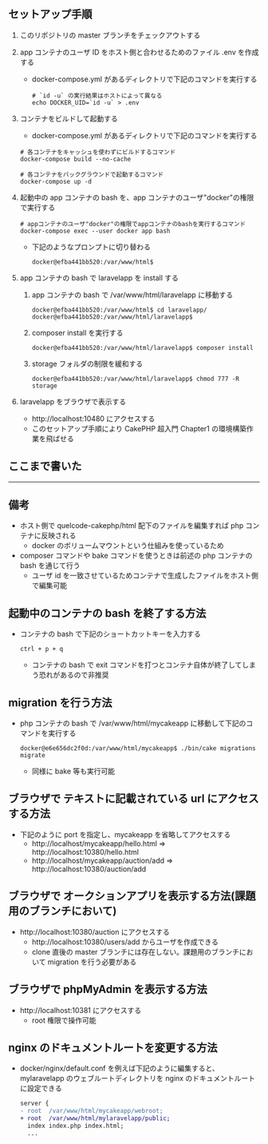 ## セットアップ手順

1. このリポジトリの master ブランチをチェックアウトする

1. app コンテナのユーザ ID をホスト側と合わせるためのファイル .env を作成する

   - docker-compose.yml があるディレクトリで下記のコマンドを実行する

     ```
     # `id -u` の実行結果はホストによって異なる
     echo DOCKER_UID=`id -u` > .env
     ```

1. コンテナをビルドして起動する

   - docker-compose.yml があるディレクトリで下記のコマンドを実行する

   ```
   # 各コンテナをキャッシュを使わずにビルドするコマンド
   docker-compose build --no-cache

   # 各コンテナをバックグラウンドで起動するコマンド
   docker-compose up -d
   ```

1. 起動中の app コンテナの bash を、app コンテナのユーザ"docker"の権限で実行する

   ```
   # appコンテナのユーザ"docker"の権限でappコンテナのbashを実行するコマンド
   docker-compose exec --user docker app bash
   ```

   - 下記のようなプロンプトに切り替わる

     ```
     docker@efba441bb520:/var/www/html$
     ```

1. app コンテナの bash で laravelapp を install する

   1. app コンテナの bash で /var/www/html/laravelapp に移動する

      ```
      docker@efba441bb520:/var/www/html$ cd laravelapp/
      docker@efba441bb520:/var/www/html/laravelapp$
      ```

   1. composer install を実行する

      ```
      docker@efba441bb520:/var/www/html/laravelapp$ composer install
      ```

   1. storage フォルダの制限を緩和する

      ```
      docker@efba441bb520:/var/www/html/laravelapp$ chmod 777 -R storage
      ```

1. laravelapp をブラウザで表示する

   - http://localhost:10480 にアクセスする
   - このセットアップ手順により CakePHP 超入門 Chapter1 の環境構築作業を飛ばせる

## ここまで書いた

---

## 備考

- ホスト側で quelcode-cakephp/html 配下のファイルを編集すれば php コンテナに反映される
  - docker のボリュームマウントという仕組みを使っているため
- composer コマンドや bake コマンドを使うときは前述の php コンテナの bash を通じて行う
  - ユーザ id を一致させているためコンテナで生成したファイルをホスト側で編集可能

## 起動中のコンテナの bash を終了する方法

- コンテナの bash で下記のショートカットキーを入力する

  ```
  ctrl + p + q
  ```

  - コンテナの bash で exit コマンドを打つとコンテナ自体が終了してしまう恐れがあるので非推奨

## migration を行う方法

- php コンテナの bash で /var/www/html/mycakeapp に移動して下記のコマンドを実行する

  ```
  docker@e6e656dc2f0d:/var/www/html/mycakeapp$ ./bin/cake migrations migrate
  ```

  - 同様に bake 等も実行可能

## ブラウザで テキストに記載されている url にアクセスする方法

- 下記のように port を指定し、mycakeapp を省略してアクセスする
  - http://localhost/mycakeapp/hello.html ⇒ http://localhost:10380/hello.html
  - http://localhost/mycakeapp/auction/add ⇒ http://localhost:10380/auction/add

## ブラウザで オークションアプリを表示する方法(課題用のブランチにおいて)

- http://localhost:10380/auction にアクセスする
  - http://localhost:10380/users/add からユーザを作成できる
  - clone 直後の master ブランチには存在しない。課題用のブランチにおいて migration を行う必要がある

## ブラウザで phpMyAdmin を表示する方法

- http://localhost:10381 にアクセスする
  - root 権限で操作可能

## nginx のドキュメントルートを変更する方法

- docker/nginx/default.conf を例えば下記のように編集すると、mylaravelapp のウェブルートディレクトリを nginx のドキュメントルートに設定できる

  ```diff
  server {
  - root  /var/www/html/mycakeapp/webroot;
  + root  /var/www/html/mylaravelapp/public;
    index index.php index.html;
    ...
  ```
